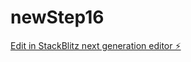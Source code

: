 # newStep16

[Edit in StackBlitz next generation editor ⚡️](https://stackblitz.com/~/github.com/ibrmoh1986/newStep16)